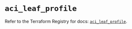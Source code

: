 # `aci_leaf_profile`

Refer to the Terraform Registry for docs: [`aci_leaf_profile`](https://registry.terraform.io/providers/ciscodevnet/aci/2.17.0/docs/resources/leaf_profile).
